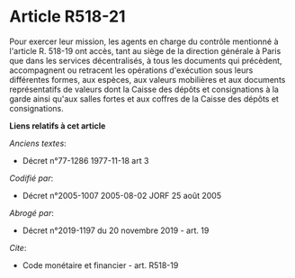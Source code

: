 # Article R518-21

Pour exercer leur mission, les agents en charge du contrôle mentionné à l'article R. 518-19 ont accès, tant au siège de la
direction générale à Paris que dans les services décentralisés, à tous les documents qui précèdent, accompagnent ou retracent
les opérations d'exécution sous leurs différentes formes, aux espèces, aux valeurs mobilières et aux documents représentatifs
de valeurs dont la Caisse des dépôts et consignations à la garde ainsi qu'aux salles fortes et aux coffres de la Caisse des
dépôts et consignations.

**Liens relatifs à cet article**

_Anciens textes_:

  - Décret n°77-1286 1977-11-18 art 3

_Codifié par_:

  - Décret n°2005-1007 2005-08-02 JORF 25 août 2005

_Abrogé par_:

  - Décret n°2019-1197 du 20 novembre 2019 - art. 19

_Cite_:

  - Code monétaire et financier - art. R518-19
